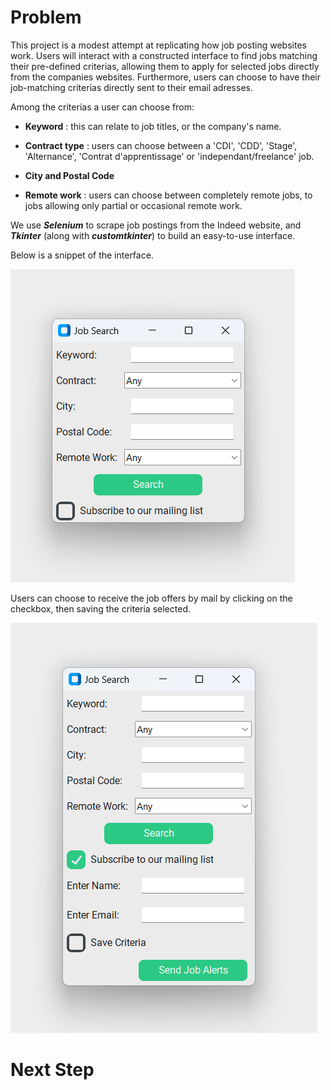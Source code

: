 # Problem
This project is a modest attempt at replicating how job posting websites work. 
Users will interact with a constructed interface to find jobs matching their pre-defined criterias, allowing them to apply for selected jobs directly from the companies websites. Furthermore, users can choose to have their job-matching criterias directly sent to their email adresses. 

Among the criterias a user can choose from:
- **Keyword** : this can relate to job titles, or the company's name.

- **Contract type** : users can choose between a 'CDI', 'CDD', 'Stage', 'Alternance', 'Contrat d'apprentissage' or 'independant/freelance' job.

- **City and Postal Code** 

- **Remote work** : users can choose between completely remote jobs, to jobs allowing only partial or occasional remote work. 

We use ***Selenium*** to scrape job postings from the Indeed website, and ***Tkinter*** (along with ***customtkinter***) to build an easy-to-use interface.  

Below is a snippet of the interface. 

![alt text](interface.png)

Users can choose to receive the job offers by mail by clicking on the checkbox, then saving the criteria selected. 

![alt text](interface_after_clicking.png)

# Next Step
